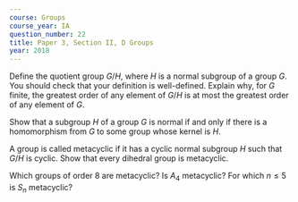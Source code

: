 ```yaml
---
course: Groups
course_year: IA
question_number: 22
title: Paper 3, Section II, D Groups
year: 2018
---
```




Define the quotient group $G / H$, where $H$ is a normal subgroup of a group $G$. You should check that your definition is well-defined. Explain why, for $G$ finite, the greatest order of any element of $G / H$ is at most the greatest order of any element of $G$.

Show that a subgroup $H$ of a group $G$ is normal if and only if there is a homomorphism from $G$ to some group whose kernel is $H$.

A group is called metacyclic if it has a cyclic normal subgroup $H$ such that $G / H$ is cyclic. Show that every dihedral group is metacyclic.

Which groups of order 8 are metacyclic? Is $A_{4}$ metacyclic? For which $n \leqslant 5$ is $S_{n}$ metacyclic?